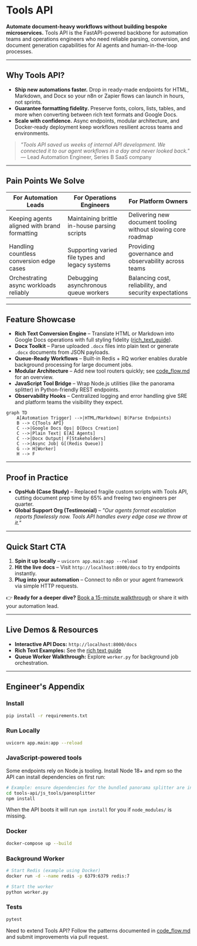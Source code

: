 # Tools API

**Automate document-heavy workflows without building bespoke microservices.** Tools API is the FastAPI-powered backbone for automation teams and operations engineers who need reliable parsing, conversion, and document generation capabilities for AI agents and human-in-the-loop processes.

---

## Why Tools API?
- **Ship new automations faster.** Drop in ready-made endpoints for HTML, Markdown, and Docx so your n8n or Zapier flows can launch in hours, not sprints.
- **Guarantee formatting fidelity.** Preserve fonts, colors, lists, tables, and more when converting between rich text formats and Google Docs.
- **Scale with confidence.** Async endpoints, modular architecture, and Docker-ready deployment keep workflows resilient across teams and environments.

> *"Tools API saved us weeks of internal API development. We connected it to our agent workflows in a day and never looked back."* — Lead Automation Engineer, Series B SaaS company

---

## Pain Points We Solve
| For Automation Leads | For Operations Engineers | For Platform Owners |
| --- | --- | --- |
| Keeping agents aligned with brand formatting | Maintaining brittle in-house parsing scripts | Delivering new document tooling without slowing core roadmap |
| Handling countless conversion edge cases | Supporting varied file types and legacy systems | Providing governance and observability across teams |
| Orchestrating async workloads reliably | Debugging asynchronous queue workers | Balancing cost, reliability, and security expectations |

---

## Feature Showcase
- **Rich Text Conversion Engine** – Translate HTML or Markdown into Google Docs operations with full styling fidelity ([rich_text_guide](./rich_text_guide.md)).
- **Docx Toolkit** – Parse uploaded `.docx` files into plain text or generate `.docx` documents from JSON payloads.
- **Queue-Ready Workflows** – Built-in Redis + RQ worker enables durable background processing for large document jobs.
- **Modular Architecture** – Add new tool routers quickly; see [code_flow.md](./code_flow.md) for an overview.
- **JavaScript Tool Bridge** – Wrap Node.js utilities (like the panorama splitter) in Python-friendly REST endpoints.
- **Observability Hooks** – Centralized logging and error handling give SRE and platform teams the visibility they expect.

```mermaid
graph TD
    A[Automation Trigger] -->|HTML/Markdown| B(Parse Endpoints)
    B --> C{Tools API}
    C -->|Google Docs Ops| D[Docs Creation]
    C -->|Plain Text| E[AI Agents]
    C -->|Docx Output| F[Stakeholders]
    C -->|Async Job| G[(Redis Queue)]
    G --> H[Worker]
    H --> F
```

---

## Proof in Practice
- **OpsHub (Case Study)** – Replaced fragile custom scripts with Tools API, cutting document prep time by 65% and freeing two engineers per quarter.
- **Global Support Org (Testimonial)** – *"Our agents format escalation reports flawlessly now. Tools API handles every edge case we throw at it."*

---

## Quick Start CTA
1. **Spin it up locally** – `uvicorn app.main:app --reload`
2. **Hit the live docs** – Visit `http://localhost:8000/docs` to try endpoints instantly.
3. **Plug into your automation** – Connect to n8n or your agent framework via simple HTTP requests.

👉 **Ready for a deeper dive?** [Book a 15-minute walkthrough](mailto:hello@toolsapi.io?subject=Tools%20API%20Walkthrough) or share it with your automation lead.

---

## Live Demos & Resources
- **Interactive API Docs:** `http://localhost:8000/docs`
- **Rich Text Examples:** See the [rich text guide](./rich_text_guide.md)
- **Queue Worker Walkthrough:** Explore `worker.py` for background job orchestration.

---

## Engineer's Appendix
### Install
```bash
pip install -r requirements.txt
```

### Run Locally
```bash
uvicorn app.main:app --reload
```

### JavaScript-powered tools
Some endpoints rely on Node.js tooling. Install Node 18+ and npm so the API can install dependencies on first run:

```bash
# Example: ensure dependencies for the bundled panorama splitter are installed
cd tools-api/js_tools/panosplitter
npm install
```

When the API boots it will run `npm install` for you if `node_modules/` is missing.

### Docker
```bash
docker-compose up --build
```

### Background Worker
```bash
# Start Redis (example using Docker)
docker run -d --name redis -p 6379:6379 redis:7

# Start the worker
python worker.py
```

### Tests
```bash
pytest
```

Need to extend Tools API? Follow the patterns documented in [code_flow.md](./code_flow.md) and submit improvements via pull request.
